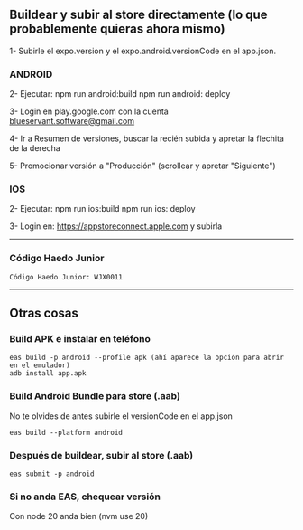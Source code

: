 ## Buildear y subir al store directamente (lo que probablemente quieras ahora mismo)
1- Subirle el expo.version y el expo.android.versionCode en el app.json.

### ANDROID

2- Ejecutar:
    npm run android:build
    npm run android: deploy

3- Login en play.google.com con la cuenta blueservant.software@gmail.com

4- Ir a Resumen de versiones, buscar la recién subida y apretar la flechita de la derecha

5- Promocionar versión a "Producción" (scrollear y apretar "Siguiente")

### IOS

2- Ejecutar:
    npm run ios:build
    npm run ios: deploy

3- Login en: https://appstoreconnect.apple.com y subirla

----------------------
### Código Haedo Junior
    Código Haedo Junior: WJX0011


----------------------


## Otras cosas
### Build APK e instalar en teléfono

    eas build -p android --profile apk (ahí aparece la opción para abrir en el emulador)
    adb install app.apk

### Build Android Bundle para store (.aab)
No te olvides de antes subirle el versionCode en el app.json

    eas build --platform android

### Después de buildear, subir al store (.aab)

    eas submit -p android

### Si no anda EAS, chequear versión

Con node 20 anda bien (nvm use 20)
